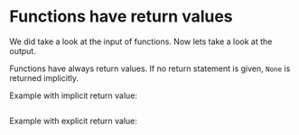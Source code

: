 # Functions have return values

We did take a look at the input of functions. Now lets take a look at the
output.

Functions have always return values. If no return statement is given, `None` is
returned implicitly.

Example with implicit return value:

```{literalinclude} implicit.py
```

Example with explicit return value:

```{literalinclude} explicit.py
```
